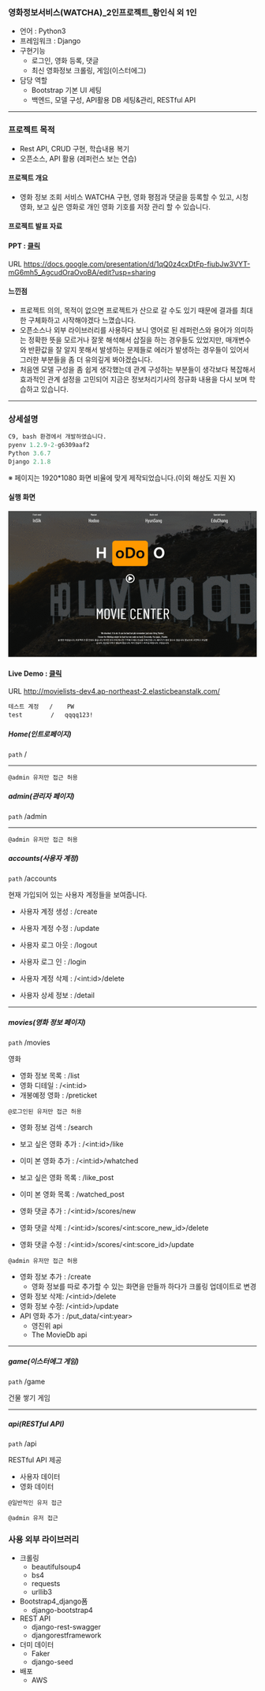### 영화정보서비스(WATCHA)\_2인프로젝트\_황인식 외 1인

- 언어 : Python3
- 프레임워크 : Django
- 구현기능
  - 로그인, 영화 등록, 댓글
  - 최신 영화정보 크롤링, 게임(이스터에그)
- 담당 역할
  - Bootstrap 기본 UI 세팅
  - 백엔드, 모델 구성, API활용 DB 세팅&관리, RESTful API

---

### 프로젝트 목적

- Rest API, CRUD 구현, 학습내용 복기
- 오픈소스, API 활용 (레퍼런스 보는 연습)

#### 프로젝트 개요

- 영화 정보 조회 서비스 WATCHA 구현, 영화 평점과 댓글을 등록할 수 있고, 시청 영화, 보고 싶은 영화로 개인 영화 기호를 저장 관리 할 수 있습니다.

#### 프로젝트 발표 자료

#### **PPT :**  [클릭](https://docs.google.com/presentation/d/1qQ0z4cxDtFp-fiubJw3VYT-mG6mh5_AgcudOraOvoBA/edit?usp=sharing)

URL https://docs.google.com/presentation/d/1qQ0z4cxDtFp-fiubJw3VYT-mG6mh5_AgcudOraOvoBA/edit?usp=sharing

#### 느낀점

- 프로젝트 의의, 목적이 없으면 프로젝트가 산으로 갈 수도 있기 때문에 결과를 최대한 구체화하고 시작해야겠다 느꼈습니다.
- 오픈소스나 외부 라이브러리를 사용하다 보니 영어로 된 레퍼런스와 용어가 의미하는 정확한 뜻을 모르거나 잘못 해석해서  삽질을 하는 경우들도 있었지만, 매개변수와 반환값을 잘 알지 못해서 발생하는 문제들로 에러가 발생하는 경우들이 있어서 그러한 부분들을 좀 더 유의깊게 봐야겠습니다.
- 처음엔 모델 구성을 좀 쉽게 생각했는데 관계 구성하는 부분들이 생각보다 복잡해서 효과적인 관계 설정을 고민되어 지금은 정보처리기사의 정규화 내용을 다시 보며 학습하고 있습니다.

---

### 상세설명

```python
C9, bash 환경에서 개발하였습니다.
pyenv 1.2.9-2-g6309aaf2
Python 3.6.7
Django 2.1.8
```

※ 페이지는 1920*1080 화면 비율에 맞게 제작되었습니다.(이외 해상도 지원 X)

#### 실행 화면

![Sample_gif](./Sample_gif.gif)



#### Live Demo : [클릭](http://movielists-dev4.ap-northeast-2.elasticbeanstalk.com/)

URL http://movielists-dev4.ap-northeast-2.elasticbeanstalk.com/  

```html
테스트 계정   /    PW 
test        /   qqqq123!
```



##### Home(인트로페이지)

`path`   /



---

`@admin 유저만 접근 허용`

##### admin(관리자 페이지)

`path`   /admin





---

`@admin 유저만 접근 허용`

##### accounts(사용자 계정)

`path`   /accounts

현재 가입되어 있는 사용자 계정들을 보여줍니다.

- 사용자 계정 생성 : /create

- 사용자 계정 수정 : /update
- 사용자 로그 아웃 : /logout
- 사용자 로그 인     : /login
- 사용자 계정 삭제 : /\<int:id>/delete
- 사용자 상세 정보 : /detail



---

##### movies(영화 정보 페이지)

`path`   /movies

영화 

- 영화 정보 목록 : /list
- 영화 디테일 : /\<int:id>
- 개봉예정 영화 : /preticket



`@로그인된 유저만 접근 허용`

- 영화 정보 검색 : /search
- 보고 싶은 영화 추가 : /\<int:id>/like
- 이미 본 영화 추가 : /\<int:id>/whatched
- 보고 싶은 영화 목록 : /like_post
- 이미 본 영화 목록 : /watched_post

- 영화 댓글 추가 : /\<int:id>/scores/new
- 영화 댓글 삭제 : /\<int:id>/scores/\<int:score_new_id>/delete
- 영화 댓글 수정 : /\<int:id>/scores/\<int:score_id>/update



`@admin 유저만 접근 허용`

- 영화 정보 추가 :  /create
  - 영화 정보를 따로 추가할 수 있는 화면을 만들까 하다가 크롤링 업데이트로 변경
- 영화 정보 삭제:  /\<int:id>/delete
- 영화 정보 수정:  /\<int:id>/update
- API 영화 추가 : /put_data/\<int:year>
  - 영진위 api
  - The MovieDb api



---

##### game(이스터에그 게임)

`path`   /game

건물 쌓기 게임



---

##### api(RESTful API)

`path`   /api

RESTful API 제공

- 사용자 데이터
- 영화 데이터

`@일반적인 유저 접근`



`@admin 유저 접근`





### 사용 외부 라이브러리

- 크롤링
  - beautifulsoup4
  - bs4
  - requests
  - urllib3
- Bootstrap4_django폼
  - django-bootstrap4
- REST API
  - django-rest-swagger
  - djangorestframework
- 더미 데이터
  - Faker
  - django-seed
- 배포
  - AWS